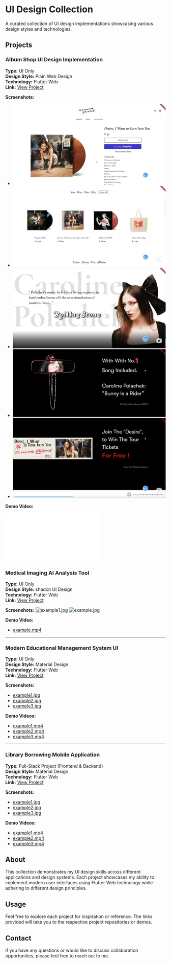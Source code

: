 # UI Design Collection

A curated collection of UI design implementations showcasing various design styles and technologies.

## Projects

### Album Shop UI Design Implementation
**Type:** UI Only  
**Design Style:** Plain Web Design  
**Technology:** Flutter Web  
**Link:** [View Project]()

**Screenshots:**
- ![album_shop1.jpg](https://raw.githubusercontent.com/LouisLou2/UIDesignCollection/refs/heads/master/images/album_shop1.png)
- ![album_shop2.jpg](https://raw.githubusercontent.com/LouisLou2/UIDesignCollection/refs/heads/master/images/album_shop2.png)
- ![album_shop3.jpg](https://raw.githubusercontent.com/LouisLou2/UIDesignCollection/refs/heads/master/images/album_shop3.png)
- ![album_shop4.jpg](https://raw.githubusercontent.com/LouisLou2/UIDesignCollection/refs/heads/master/images/album_shop4.png)
- ![album_shop5.jpg](https://raw.githubusercontent.com/LouisLou2/UIDesignCollection/refs/heads/master/images/album_shop5.png)

**Demo Video:**

<iframe src="//player.bilibili.com/player.html?isOutside=true&aid=1605865148&bvid=BV1Vm42157MJ&cid=1590466948&p=1" scrolling="no" border="0" frameborder="no" framespacing="0" allowfullscreen="true"></iframe>

### Medical Imaging AI Analysis Tool
**Type:** UI Only  
**Design Style:** shadcn UI Design  
**Technology:** Flutter Web  
**Link:** [View Project](#)

**Screenshots:**
![example1.jpg](#)
![example.jpg](#)

**Demo Video:**
- [example.mp4](#)

---

### Modern Educational Management System UI
**Type:** UI Only  
**Design Style:** Material Design  
**Technology:** Flutter Web  
**Link:** [View Project](#)

**Screenshots:**
- [example1.jpg](#)
- [example2.jpg](#)
- [example3.jpg](#)

**Demo Videos:**
- [example1.mp4](#)
- [example2.mp4](#)
- [example3.mp4](#)

---

### Library Borrowing Mobile Application
**Type:** Full-Stack Project (Frontend & Backend)  
**Design Style:** Material Design  
**Technology:** Flutter Web  
**Link:** [View Project](#)

**Screenshots:**
- [example1.jpg](#)
- [example2.jpg](#)
- [example3.jpg](#)

**Demo Videos:**
- [example1.mp4](#)
- [example2.mp4](#)
- [example3.mp4](#)

## About

This collection demonstrates my UI design skills across different applications and design systems. Each project showcases my ability to implement modern user interfaces using Flutter Web technology while adhering to different design principles.

## Usage

Feel free to explore each project for inspiration or reference. The links provided will take you to the respective project repositories or demos.

## Contact

If you have any questions or would like to discuss collaboration opportunities, please feel free to reach out to me.